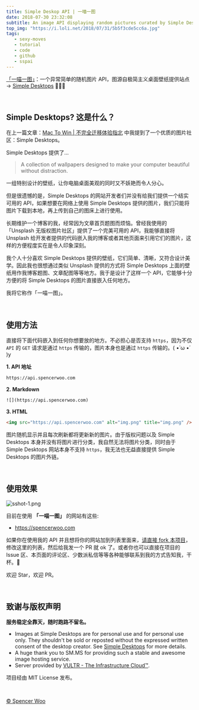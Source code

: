 ```yaml
---
title: Simple Deskop API | 一喵一图
date: 2018-07-30 23:32:08
subtitle: An image API displaying random pictures curated by Simple Desktops.
top_img: "https://i.loli.net/2018/07/31/5b5f3cde5cc6a.jpg"
tags:
   - sexy-moves
   - tutorial
   - code
   - github
   - sspai
---
```


[「一喵一图」](https://github.com/spencerwoo98/spencer-simple-desktop-api)：一个异常简单的随机图片 API，图源自极简主义桌面壁纸提供站点 → [Simple Desktops](http://simpledesktops.com) 🎉🎉🎉

<br>

## Simple Desktops? 这是什么？

在上一篇文章：[Mac To Win | 不完全迁移体验指北](https://sspai.com/post/45742) 中我提到了一个优质的图片社区：Simple Desktops。

Simple Desktops 提供了...

> A collection of wallpapers designed to make your computer beautiful without distraction.

一组特别设计的壁纸，让你电脑桌面美观的同时又不妖艳而令人分心。

但是很遗憾的是，Simple Desktops 的网站开发者们并没有给我们提供一个结实可用的 API，如果想要在网络上使用 Simple Desktops 提供的图片，我们只能将图片下载到本地，再上传到自己的图床上进行使用。

长期维护一个博客的我，经常因为文章首页题图而烦恼。曾经我使用的「Unsplash 无版权图片社区」提供了一个完美可用的 API，我能够直接将 Unsplash 给开发者提供的代码嵌入我的博客或者其他页面来引用它们的图片，这样的方便程度实在是令人印象深刻。

我个人十分喜欢 Simple Desktops 提供的壁纸，它们简单、清晰，又符合设计美学。因此我也很想通过类似 Unsplash 提供的方式将 Simple Desktops 上面的壁纸用作我博客题图、文章配图等等地方。我于是设计了这样一个 API，它能够十分方便的将 Simple Desktops 的图片直接嵌入任何地方。

我将它称作「一喵一图」。

<br>

## 使用方法

直接将下面代码嵌入到任何你想要放的地方。不必担心是否支持 `https`，因为不仅 `API` 的 `GET` 请求是通过 `https` 传输的，图片本身也是通过 `https` 传输的。( •̀ ω •́ )y

**1. API 地址**

```html
https://api.spencerwoo.com
```

**2. Markdown**

```html
![](https://api.spencerwoo.com)
```

**3. HTML**

```html
<img src="https://api.spencerwoo.com" alt="img.png" title="img.png" />
```

图片随机显示并且每次刷新都将更新新的图片。由于版权问题以及 Simple Desktops 本身并没有将图片进行分类，我自然无法将图片分类，同时由于 Simple Desktops 网站本身不支持 `https`，我无法也无益直接提供 Simple Desktops 的图片外链。

<br>

## 使用效果

![sshot-1.png](https://i.loli.net/2018/07/30/5b5ecdb7b783a.png)

目前在使用 **「一喵一图」** 的网站有这些:

- https://spencerwoo.com

如果你在使用我的 API 并且想将你的网站加到列表里面来，[请直接 fork 本项目](https://github.com/spencerwoo98/spencer-simple-desktop-api)，修改这里的列表，然后给我发一个 PR 就 ok 了。或者你也可以直接在项目的 Issue 区、本页面的评论区、少数派私信等等各种能够联系到我的方式告知我，干杯。🎉

欢迎 Star，欢迎 PR。

<br>

## 致谢与版权声明

**服务稳定全靠天，随时跑路不留名。**

- Images at Simple Desktops are for personal use and for personal use only. They shouldn't be sold or reposted without the expressed written consent of the desktop creator. See [Simple Desktops](http://simpledesktops.com/about/) for more details.
- A huge thank you to SM.MS for providing such a stable and awesome image hosting service. 
- Server provided by [VULTR - The Infrastructure Cloud™](https://www.vultr.com/).

项目经由 MIT License 发布。

<br>

[© Spencer Woo](https://spencerwoo.com)